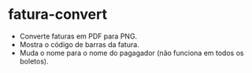 # fatura-convert
* Converte faturas em PDF para PNG.
* Mostra o código de barras da fatura.
* Muda o nome para o nome do pagagador (não funciona em todos os boletos).